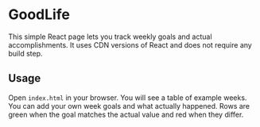 # GoodLife

This simple React page lets you track weekly goals and actual accomplishments.
It uses CDN versions of React and does not require any build step.

## Usage
Open `index.html` in your browser. You will see a table of example weeks.
You can add your own week goals and what actually happened.
Rows are green when the goal matches the actual value and red when they differ.
